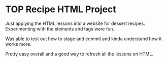 # TOP Recipe HTML Project
Just applying the HTML lessons into a website for dessert recipes. Experimenting with the elements and tags were fun.
<p>Was able to test out how to stage and commit and kinda understand how it works more.</p>

<p>Pretty easy overall and a good way to refresh all the lessons on HTML.</p>
